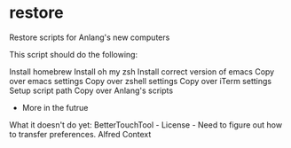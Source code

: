 # restore
Restore scripts for Anlang's new computers

This script should do the following:

Install homebrew
Install oh my zsh
Install correct version of emacs
Copy over emacs settings
Copy over zshell settings
Copy over iTerm settings
Setup script path
Copy over Anlang's scripts
+ More in the futrue

What it doesn't do yet:
BetterTouchTool
    - License
    - Need to figure out how to transfer preferences.
Alfred
Context